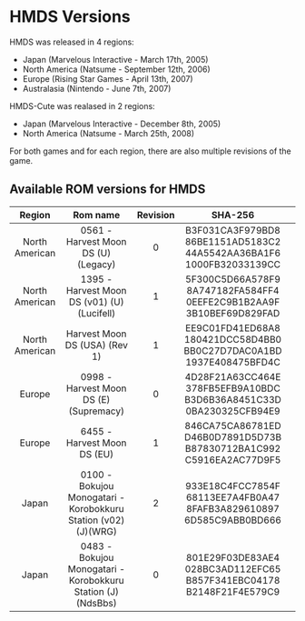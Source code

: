 
# HMDS Versions

HMDS was released in 4 regions: 
* Japan (Marvelous Interactive - March 17th, 2005)
* North America (Natsume - September 12th, 2006)
* Europe (Rising Star Games - April 13th, 2007)
* Australasia (Nintendo - June 7th, 2007)

HMDS-Cute was realased in 2 regions:
* Japan (Marvelous Interactive - December 8th, 2005)
* North America (Natsume - March 25th, 2008)

For both games and for each region, there are also multiple revisions of the game.

## Available ROM versions for HMDS
|     Region     	|                            Rom name                            	| Revision 	|                                    SHA-256                                   	|   	|
|:--------------:	|:--------------------------------------------------------------:	|:--------:	|:----------------------------------------------------------------------------:	|:-:	|
| North American 	| 0561 - Harvest Moon DS (U)(Legacy)                             	| 0        	| B3F031CA3F979BD8<br>86BE1151AD5183C2<br>44A5542AA36BA1F6<br>1000FB32033139CC 	|   	|
| North American 	| 1395 - Harvest Moon DS (v01) (U)(Lucifell)                     	| 1        	| 5F300C5D66A578F9<br>8A747182FA584FF4<br>0EEFE2C9B1B2AA9F<br>3B10BEF69D829FAD 	|   	|
| North American 	| Harvest Moon DS (USA) (Rev 1)                                  	| 1        	| EE9C01FD41ED68A8<br>180421DCC58D4BB0<br>BB0C27D7DAC0A1BD<br>1937E408475BFD4C 	|   	|
| Europe         	| 0998 - Harvest Moon DS (E)(Supremacy)                          	| 0        	| 4D28F21A63CC464E<br>378FB5EFB9A10BDC<br>B3D6B36A8451C33D<br>0BA230325CFB94E9 	|   	|
| Europe         	| 6455 - Harvest Moon DS (EU)                                    	| 1        	| 846CA75CA86781ED<br>D46B0D7891D5D73B<br>B87830712BA1C992<br>C5916EA2AC77D9F5 	|   	|
| Japan          	| 0100 - Bokujou Monogatari - Korobokkuru Station (v02) (J)(WRG) 	| 2        	| 933E18C4FCC7854F<br>68113EE7A4FB0A47<br>8FAFB3A829610897<br>6D585C9ABB0BD666 	|   	|
| Japan          	| 0483 - Bokujou Monogatari - Korobokkuru Station (J)(NdsBbs)    	| 0        	| 801E29F03DE83AE4<br>028BC3AD112EFC65<br>B857F341EBC04178<br>B2148F21F4E579C9 	|   	|